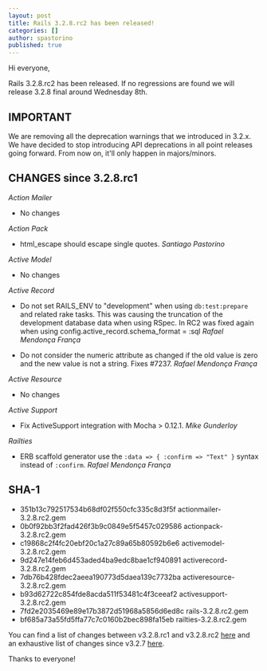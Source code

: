 ```yaml
---
layout: post
title: Rails 3.2.8.rc2 has been released!
categories: []
author: spastorino
published: true
---
```


Hi everyone,

Rails 3.2.8.rc2 has been released. If no regressions are found we will
release 3.2.8 final around Wednesday 8th.

## IMPORTANT

We are removing all the deprecation warnings that we introduced in 3.2.x.
We have decided to stop introducing API deprecations in all point releases going forward. From now on, it'll only happen in majors/minors.

## CHANGES since 3.2.8.rc1

*Action Mailer*

* No changes


*Action Pack*

*   html_escape should escape single quotes. *Santiago Pastorino* 


*Active Model*

* No changes


*Active Record*

*   Do not set RAILS_ENV to "development" when using `db:test:prepare` and related rake tasks.
    This was causing the truncation of the development database data when using RSpec.
    In RC2 was fixed again when using config.active_record.schema_format = :sql
    *Rafael Mendonça França*

*   Do not consider the numeric attribute as changed if the old value is zero and the new value is not a string. Fixes #7237. *Rafael Mendonça França*


*Active Resource*

* No changes


*Active Support*

*   Fix ActiveSupport integration with Mocha > 0.12.1. *Mike Gunderloy*


*Railties*

*   ERB scaffold generator use the `:data => { :confirm => "Text" }` syntax instead of `:confirm`. *Rafael Mendonça França*


## SHA-1

* 351b13c792517534b68df02f550cfc335c8d3f5f  actionmailer-3.2.8.rc2.gem
* 0b0f92bb3f2fad426f3b9c0849e5f5457c029586  actionpack-3.2.8.rc2.gem
* c19868c2f4fc20ebf20c1a27c89a65b80592b6e6  activemodel-3.2.8.rc2.gem
* 9d247e14feb6d453aded4ba9edc8bae1cf940891  activerecord-3.2.8.rc2.gem
* 7db76b428fdec2aeea190773d5daea139c7732ba  activeresource-3.2.8.rc2.gem
* b93d62722c854fde8acda511f53481c4f3ceeaf2  activesupport-3.2.8.rc2.gem
* 7fd2e2035469e89e17b3872d51968a5856d6ed8c  rails-3.2.8.rc2.gem
* bf685a73a55fd5ffa77c7c0160b2bec898fa15eb  railties-3.2.8.rc2.gem

You can find a list of changes between v3.2.8.rc1 and v3.2.8.rc2 [here](https://github.com/rails/rails/compare/v3.2.8.rc1...v3.2.8.rc2)
and an exhaustive list of changes since v3.2.7 [here](https://github.com/rails/rails/compare/v3.2.7...v3.2.8.rc2).

Thanks to everyone!
